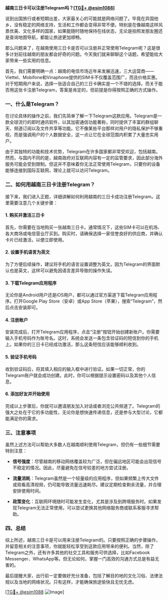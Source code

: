 **越南三日卡可以注册Telegram吗？[[TG💪+ @esim1088](https://t.me/s/esim1088)]**

说到出国旅行或者短期出差，大家最关心的可能就是网络问题了。毕竟在异国他乡，没有稳定的网络支持，生活和工作都会变得非常不便。特别是在像越南这样风景优美、文化多样的国家，如果能随时随地保持在线状态，无论是拍照发朋友圈还是查询地图导航，都能让旅途更加顺畅。

那么问题来了，在越南使用三日卡是否可以注册并正常使用Telegram呢？这是很多计划前往越南的朋友都会好奇的问题。今天我们就来聊聊这个话题，希望能给大家带来一些实用的信息。

首先，我们需要明确一点：越南的电信市场近年来发展迅速，三大运营商——Viettel、Mobifone和Vinaphone提供的SIM卡不仅覆盖范围广，而且价格实惠。对于短期用户来说，选择一张适合自己的三日卡确实是一个不错的选择。而关于能否用这张卡注册Telegram，答案是肯定的，但前提是你得按照正确的方式操作。

### 一、什么是Telegram？

在讨论具体的操作之前，我们先简单了解一下Telegram这款应用。Telegram是一款全球流行的即时通讯软件，以其加密通信功能著称，同时提供了丰富的群组聊天、频道订阅以及文件共享等功能。它不像某些平台那样对用户的隐私保护不够重视，而是强调用户的个人数据安全，这一点让它在全球范围内积累了大量忠实用户。

由于其独特的功能和技术优势，Telegram在许多国家都非常受欢迎，包括越南。然而，与国内不同的是，越南政府对互联网内容有一定的监管要求，因此部分海外服务可能会受到限制。但这并不意味着你无法正常使用Telegram，只要你的设备能够连接到国际互联网，理论上就可以访问Telegram。

### 二、如何用越南三日卡注册Telegram？

接下来，我们进入正题，详细讲解如何利用越南的三日卡成功注册Telegram。这里需要注意几个关键步骤：

#### 1. 购买并激活三日卡

首先，你需要在当地购买一张越南三日卡。通常情况下，这些SIM卡可以在机场、各大商场或电信营业厅买到。购买时，请确保选择一家信誉良好的供应商，并确认卡片已经激活，以便立即使用。

#### 2. 设置手机语言为英文

为了方便后续操作，建议将手机的语言设置调整为英文。因为Telegram的界面默认也是英文，这样可以避免因语言差异导致的操作失误。

#### 3. 下载Telegram应用程序

无论你是Android用户还是iOS用户，都可以通过官方渠道下载Telegram应用程序。打开Google Play Store（安卓）或App Store（苹果），搜索“Telegram”，然后点击安装即可。

#### 4. 注册账户

安装完成后，打开Telegram应用程序，点击“注册”按钮开始创建新账户。你需要输入手机号码作为账号名。这时，系统会发送一条包含验证码的短信到你的手机上。如果你的三日卡已经成功激活，那么这条短信应该能够顺利收到。

#### 5. 验证手机号码

收到验证码后，将其填入相应的输入框中进行验证。如果一切正常，你的Telegram账户就会成功创建。此时，你可以根据提示设置密码以及其他个人信息。

#### 6. 添加好友并开始使用

完成以上步骤后，你就可以邀请朋友加入对话或者浏览公共频道了。Telegram的强大之处在于它的多功能性，无论你是想快速传递信息，还是参与大型讨论，它都能满足你的需求。

### 三、注意事项

虽然上述方法可以帮助大多数人在越南顺利使用Telegram，但仍有一些细节需要特别注意：

- **信号强度**：尽管越南的移动网络覆盖较为广泛，但在偏远地区可能会出现信号不稳定的情况。因此，尽量避免在信号较差的地方尝试注册。
  
- **流量消耗**：Telegram虽然是一个轻量级的应用程序，但如果频繁上传大文件或观看高清视频，仍可能导致流量迅速耗尽。建议定期检查剩余流量，并合理安排使用时间。

- **政策变化**：互联网环境随时可能发生变化，尤其是涉及到跨境服务时。如果发现Telegram无法正常使用，可以尝试更换其他网络服务商或联系客服寻求帮助。

### 四、总结

综上所述，越南三日卡是可以用来注册Telegram的。只要按照正确的步骤操作，并留意相关的注意事项，你就能轻松享受到这款应用带来的便利。当然，除了Telegram之外，还有许多其他的社交工具和服务可供选择，比如Facebook Messenger、WhatsApp等。但无论如何，掌握一门高效的沟通方式总是有益无害的。

最后提醒大家，出行前一定要做好充分准备，包括了解目的地的文化习俗、法律法规以及当地的网络状况。只有这样，才能确保旅途愉快且无忧无虑。

[[TG💪+ @esim1088](https://t.me/s/esim1088) ![Image](https://i.postimg.cc/4NQfJmqS/Snipaste-2025-05-13-00-14-12.png)]